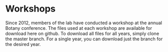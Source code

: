 # Workshops

Since 2012, members of the lab have conducted a workshop at the annual Botany conference. The files used at each workshop are available for download here on github. To download all files for all years, simply clone the master branch. For a single year, you can download just the branch for the desired year.
